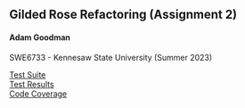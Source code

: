 ## Gilded Rose Refactoring (Assignment 2)
#### Adam Goodman
SWE6733 - Kennesaw State University (Summer 2023)

[Test Suite](gilded_rose_spec.rb)
<br>
[Test Results](test-results.png)
<br>
[Code Coverage](code-coverage.png)

